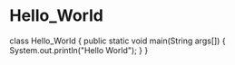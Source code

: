 # Hello_World
class Hello_World
{
  public static void main(String args[])
  {
    System.out.println("Hello World");
  }
}
